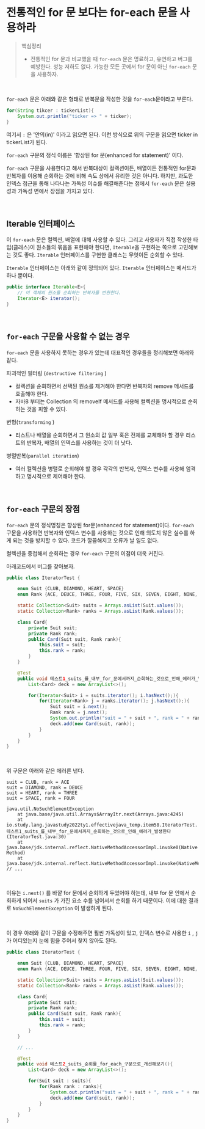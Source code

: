# 전통적인 for 문 보다는 for-each 문을 사용하라

> 핵심정리
>
> - 전통적인 for 문과 비교했을 때 `for-each` 문은 명료하고, 유연하고 버그를 예방한다. 성능 저하도 없다. 가능한 모든 곳에서 for 문이 아닌 `for-each` 문을 사용하자.

<br>

`for-each` 문은 아래와 같은 형태로 반복문을 작성한 것을 `for-each`문이라고 부른다.

```java
for(String tikcer : tickerList){
	System.out.println("ticker => " + ticker);
}
```

여기서 `:` 은 '안의(in)' 이라고 읽으면 된다. 이런 방식으로 위의 구문을 읽으면 ticker in tickerList가 된다.<br>

`for-each` 구문의 정식 이름은 '향상된 for 문(enhanced for statement)' 이다.<br>

`for-each` 구문을 사용한다고 해서 반복대상이 컬랙션이든, 배열이든 전통적인 for문과 반복자를 이용해 순회하는 것에 비해 속도 상에서 유리한 것은 아니다. 하지만, 과도한 인덱스 접근을 통해 나타나는 가독성 이슈를 해결해준다는 점에서 `for-each` 문은 실용성과 가독성 면에서 장점을 가지고 있다.<br>

<br>

## Iterable 인터페이스

이 `for-each` 문은 컬렉션, 배열에 대해 사용할 수 있다. 그리고 사용자가 직접 작성한 타입(클래스)이 원소들의 묶음을 표현해야 한다면, `Iterable`을 구현하는 쪽으로 고민해보는 것도 좋다. `Iterable` 인터페이스를 구현한 클래스는 무엇이든 순회할 수 있다.<br>

`Iterable` 인터페이스는 아래와 같이 정의되어 있다. `Iterable` 인터페이스는 메서드가 하나 뿐이다.<br>

```java
public interface Iterable<E>{
    // 이 객체의 원소를 순회하는 반복자를 반환한다.
    Iterator<E> iterator();
}
```

<br>

## `for-each` 구문을 사용할 수 없는 경우

`for-each` 문을 사용하지 못하는 경우가 있는데 대표적인 경우들을 정리해보면 아래와 같다.

파괴적인 필터링 (`destructive filtering` )

- 컬렉션을 순회하면서 선택된 원소를 제거해야 한다면 반복자의 remove 메서드를 호출해야 한다.
- 자바8 부터는 Collection 의 removeIf 메서드를 사용해 컬렉션을 명시적으로 순회하는 것을 피할 수 있다.

변형(`transforming` )

- 리스트나 배열을 순회하면서 그 원소의 값 일부 혹은 전체를 교체해야 할 경우 리스트의 반복자, 배열의 인덱스를 사용하는 것이 더 낫다.

병렬반복(`parallel iteration`)

- 여러 컬렉션을 병렬로 순회해야 할 경우 각각의 반복자, 인덱스 변수를 사용해 엄격하고 명시적으로 제어해야 한다.

<br>

## `for-each` 구문의 장점

`for-each` 문의 정식명칭은 향상된 for문(enhanced for statement)이다. `for-each` 구문을 사용하면 반복자와 인덱스 변수를 사용하는 것으로 인해 의도치 않은 실수를 하게 되는 것을 방지할 수 있다. 코드가 깔끔해지고 오류가 날 일도 없다.<br>

컬렉션을 중첩해서 순회하는 경우 `for-each` 구문의 이점이 더욱 커진다.<br>

아래코드에서 버그를 찾아보자.<br>

```java
public class IteratorTest {

    enum Suit {CLUB, DIAMOND, HEART, SPACE}
    enum Rank {ACE, DEUCE, THREE, FOUR, FIVE, SIX, SEVEN, EIGHT, NINE, TEN, JACK, QUEEN, KING}

    static Collection<Suit> suits = Arrays.asList(Suit.values());
    static Collection<Rank> ranks = Arrays.asList(Rank.values());

    class Card{
        private Suit suit;
        private Rank rank;
        public Card(Suit suit, Rank rank){
            this.suit = suit;
            this.rank = rank;
        }
    }

    @Test
    public void 테스트1_suits_를_내부_for_문에서까지_순회하는_것으로_인해_에러가_발생한다(){
        List<Card> deck = new ArrayList<>();

        for(Iterator<Suit> i = suits.iterator(); i.hasNext();){
            for(Iterator<Rank> j = ranks.iterator(); j.hasNext();){
                Suit suit = i.next();
                Rank rank = j.next();
                System.out.println("suit = " + suit + ", rank = " + rank);
                deck.add(new Card(suit, rank));
            }
        }
    }
}

```

<br>

위 구문은 아래와 같은 에러른 낸다.

```plain
suit = CLUB, rank = ACE
suit = DIAMOND, rank = DEUCE
suit = HEART, rank = THREE
suit = SPACE, rank = FOUR

java.util.NoSuchElementException
	at java.base/java.util.Arrays$ArrayItr.next(Arrays.java:4245)
	at io.study.lang.javastudy2022ty1.effectivejava_temp.item58.IteratorTest.테스트1_suits_를_내부_for_문에서까지_순회하는_것으로_인해_에러가_발생한다(IteratorTest.java:30)
	at java.base/jdk.internal.reflect.NativeMethodAccessorImpl.invoke0(Native Method)
	at java.base/jdk.internal.reflect.NativeMethodAccessorImpl.invoke(NativeMethodAccessorImpl.java:77)
// ...
```

<br>

이유는 `i.next()` 를 바깥 for 문에서 순회하게 두었어야 하는데, 내부 for 문 안에서 순회하게 되어서 `suits` 가 가진 요소 수를 넘어서서 순회를 하기 때문이다. 이에 대한 결과로 `NoSuchElementException` 이 발생하게 된다.<br>

<br>

이 경우 아래와 같이 구문을 수정해주면 훨씬 가독성이 있고, 인덱스 변수로 사용한 `i` , `j` 가 어디있는지 눈에 힘을 주어서 찾지 않아도 된다.

```java
public class IteratorTest {

    enum Suit {CLUB, DIAMOND, HEART, SPACE}
    enum Rank {ACE, DEUCE, THREE, FOUR, FIVE, SIX, SEVEN, EIGHT, NINE, TEN, JACK, QUEEN, KING}

    static Collection<Suit> suits = Arrays.asList(Suit.values());
    static Collection<Rank> ranks = Arrays.asList(Rank.values());

    class Card{
        private Suit suit;
        private Rank rank;
        public Card(Suit suit, Rank rank){
            this.suit = suit;
            this.rank = rank;
        }
    }

	// ... 

    @Test
    public void 테스트2_suits_순회를_for_each_구문으로_개선해보기(){
        List<Card> deck = new ArrayList<>();

        for(Suit suit : suits){
            for(Rank rank : ranks){
                System.out.println("suit = " + suit + ", rank = " + rank);
                deck.add(new Card(suit, rank));
            }
        }
    }
}
```

<br>











